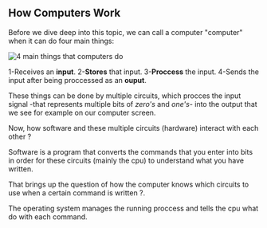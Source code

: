 ## How Computers Work 

Before we dive deep into this topic, we can call a computer "computer" 
when it can do four main things:

![4 main things that computers do](https://focus.org.pk/en/images/HowComputerWorks/images2.png)

1-Receives an **input**.
2-**Stores** that input.
3-**Proccess** the input.
4-Sends the input after being proccessed as an **ouput**.

These things can be done by multiple circuits, which procces the input signal -that represents multiple bits of *zero's* and *one's*- into the output that we see for example on our computer screen.

Now, how software and these multiple circuits (hardware) interact with each other ?

Software is a program that converts the commands that you enter into bits in order for these circuits (mainly the cpu) to understand what you have written.

That brings up the question of how the computer knows which circuits to use when a certain command is written ?.

The operating system manages the running proccess and tells the cpu what do with each command.